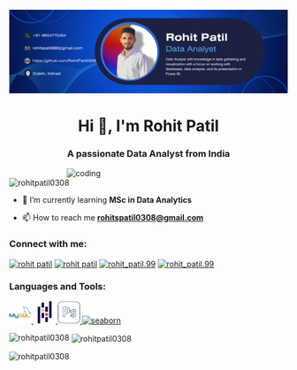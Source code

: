![logo](https://github.com/RohitPatil0308/RohitPatil0308/blob/main/Blue%20and%20White%20Gradient%20Profile%20Data%20Analyst%20LinkedIn%20Article%20Cover%20Image.png)
<h1 align="center">Hi 👋, I'm Rohit Patil</h1>
<h3 align="center">A passionate Data Analyst from India</h3>

<img align="right" alt="coding" width="400" src="https://user-images.githubusercontent.com/55389276/140866485-8fb1c876-9a8f-4d6a-98dc-08c4981eaf70.gif">

<p align="left"> <img src="https://komarev.com/ghpvc/?username=rohitpatil0308&label=Profile%20views&color=0e75b6&style=flat" alt="rohitpatil0308" /> </p>

- 🌱 I’m currently learning **MSc in Data Analytics**

- 📫 How to reach me **rohitspatil0308@gmail.com**

<h3 align="left">Connect with me:</h3>
<p align="left">
<a href="https://linkedin.com/in/rohit patil" target="blank"><img align="center" src="https://raw.githubusercontent.com/rahuldkjain/github-profile-readme-generator/master/src/images/icons/Social/linked-in-alt.svg" alt="rohit patil" height="30" width="40" /></a>
<a href="https://fb.com/rohit patil" target="blank"><img align="center" src="https://raw.githubusercontent.com/rahuldkjain/github-profile-readme-generator/master/src/images/icons/Social/facebook.svg" alt="rohit patil" height="30" width="40" /></a>
<a href="https://instagram.com/rohit_patil.99" target="blank"><img align="center" src="https://raw.githubusercontent.com/rahuldkjain/github-profile-readme-generator/master/src/images/icons/Social/instagram.svg" alt="rohit_patil.99" height="30" width="40" /></a>
<a href="https://www.youtube.com/c/rohit_patil.99" target="blank"><img align="center" src="https://raw.githubusercontent.com/rahuldkjain/github-profile-readme-generator/master/src/images/icons/Social/youtube.svg" alt="rohit_patil.99" height="30" width="40" /></a>
</p>

<h3 align="left">Languages and Tools:</h3>
<p align="left"> <a href="https://www.mysql.com/" target="_blank" rel="noreferrer"> <img src="https://raw.githubusercontent.com/devicons/devicon/master/icons/mysql/mysql-original-wordmark.svg" alt="mysql" width="40" height="40"/> </a> <a href="https://pandas.pydata.org/" target="_blank" rel="noreferrer"> <img src="https://raw.githubusercontent.com/devicons/devicon/2ae2a900d2f041da66e950e4d48052658d850630/icons/pandas/pandas-original.svg" alt="pandas" width="40" height="40"/> </a> <a href="https://www.photoshop.com/en" target="_blank" rel="noreferrer"> <img src="https://raw.githubusercontent.com/devicons/devicon/master/icons/photoshop/photoshop-line.svg" alt="photoshop" width="40" height="40"/> </a> <a href="https://seaborn.pydata.org/" target="_blank" rel="noreferrer"> <img src="https://seaborn.pydata.org/_images/logo-mark-lightbg.svg" alt="seaborn" width="40" height="40"/> </a> </p>

<p><img align="left" src="https://github-readme-stats.vercel.app/api/top-langs?username=rohitpatil0308&show_icons=true&locale=en&layout=compact" alt="rohitpatil0308" /></p>

<p>&nbsp;<img align="center" src="https://github-readme-stats.vercel.app/api?username=rohitpatil0308&show_icons=true&locale=en" alt="rohitpatil0308" /></p>

<p><img align="center" src="https://github-readme-streak-stats.herokuapp.com/?user=rohitpatil0308&" alt="rohitpatil0308" /></p>
